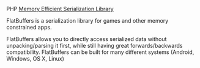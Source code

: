 PHP [Memory Efficient Serialization Library](https://github.com/google/flatbuffers)

FlatBuffers is a serialization library for games and other memory constrained apps. 

FlatBuffers allows you to directly access serialized data without unpacking/parsing it first, while still having great forwards/backwards compatibility. FlatBuffers can be built for many different systems (Android, Windows, OS X, Linux)

